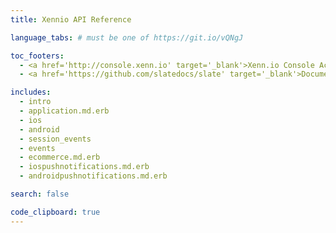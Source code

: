 ```yaml
---
title: Xennio API Reference

language_tabs: # must be one of https://git.io/vQNgJ

toc_footers:
  - <a href='http://console.xenn.io' target='_blank'>Xenn.io Console Access</a>
  - <a href='https://github.com/slatedocs/slate' target='_blank'>Documentation Powered by Slate</a>

includes:
  - intro
  - application.md.erb
  - ios
  - android
  - session_events
  - events
  - ecommerce.md.erb
  - iospushnotifications.md.erb
  - androidpushnotifications.md.erb

search: false

code_clipboard: true
---
```


